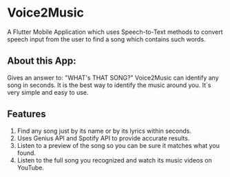 # Voice2Music
A Flutter Mobile Application which uses Speech-to-Text methods to convert speech input from the user to find a song which contains such words.

## About this App:
Gives an answer to: "WHAT's THAT SONG?"
Voice2Music can identify any song in seconds. It is the best way to identify the music around you. It´s very simple and easy to use.

## Features
1. Find any song just by its name or by its lyrics within seconds.
2. Uses Genius API and Spotify API to provide accurate results.
3. Listen to a preview of the song so you can be sure it matches what you found.
4. Listen to the full song you recognized and watch its music videos on YouTube.
